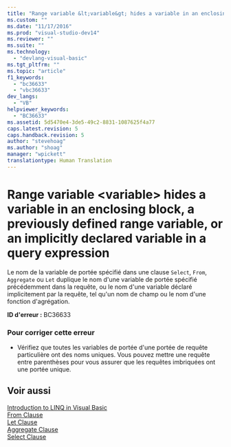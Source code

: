 ```yaml
---
title: "Range variable &lt;variable&gt; hides a variable in an enclosing block, a previously defined range variable, or an implicitly declared variable in a query expression | Microsoft Docs"
ms.custom: ""
ms.date: "11/17/2016"
ms.prod: "visual-studio-dev14"
ms.reviewer: ""
ms.suite: ""
ms.technology: 
  - "devlang-visual-basic"
ms.tgt_pltfrm: ""
ms.topic: "article"
f1_keywords: 
  - "bc36633"
  - "vbc36633"
dev_langs: 
  - "VB"
helpviewer_keywords: 
  - "BC36633"
ms.assetid: 5d5470e4-3de5-49c2-8831-1087625f4a77
caps.latest.revision: 5
caps.handback.revision: 5
author: "stevehoag"
ms.author: "shoag"
manager: "wpickett"
translationtype: Human Translation
---
```

# Range variable &lt;variable&gt; hides a variable in an enclosing block, a previously defined range variable, or an implicitly declared variable in a query expression
Le nom de la variable de portée spécifié dans une clause `Select`, `From`, `Aggregate` ou `Let` duplique le nom d'une variable de portée spécifié précédemment dans la requête, ou le nom d'une variable déclaré implicitement par la requête, tel qu'un nom de champ ou le nom d'une fonction d'agrégation.  
  
 **ID d'erreur :** BC36633  
  
### Pour corriger cette erreur  
  
-   Vérifiez que toutes les variables de portée d'une portée de requête particulière ont des noms uniques.  Vous pouvez mettre une requête entre parenthèses pour vous assurer que les requêtes imbriquées ont une portée unique.  
  
## Voir aussi  
 [Introduction to LINQ in Visual Basic](../../../visual-basic/programming-guide/language-features/linq/introduction-to-linq.md)   
 [From Clause](../../../visual-basic/language-reference/queries/from-clause.md)   
 [Let Clause](../../../visual-basic/language-reference/queries/let-clause.md)   
 [Aggregate Clause](../../../visual-basic/language-reference/queries/aggregate-clause.md)   
 [Select Clause](../../../visual-basic/language-reference/queries/select-clause.md)